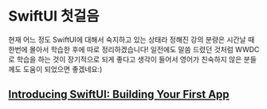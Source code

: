 # SwiftUI 첫걸음

현재 어느 정도 SwiftUI에 대해서 숙지하고 있는 상태라 정해진 강의 분량은 시간날 때 한번에 몰아서 학습한 후에 따로 정리하겠습니다!
일전에도 말씀 드렸던 것처럼 WWDC로 학습을 하는 것이 장기적으로 되게 좋다고 생각이 들어서
영어가 친숙하지 않은 분들께도 도움이 되었으면 좋겠네요:)

## [Introducing SwiftUI: Building Your First App](https://developer.apple.com/wwdc19/204)
